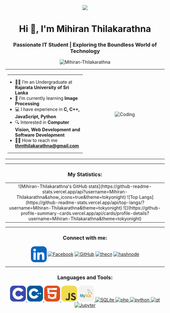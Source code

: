 <p align="center" ><img  src = "https://github.com/7oSkaaa/7oSkaaa/blob/main/Images/about_me.gif?raw=true" width = 100px></p>
<h1 align="center">Hi 👋, I'm Mihiran Thilakarathna</h1>
<h3 align="center">Passionate IT Student | Exploring the Boundless World of Technology</h3>
<p align="center"> <img src="https://komarev.com/ghpvc/?username=Mihiran-Thilakarathna&label=Profile%20views&color=0e75b6&style=flat" alt="Mihiran-Thilakarathna" /> </p>

<table align="center">
<tr border="none">  
<td width="50%" align="left">
  
---

- 🧑‍🎓 I’m an Undergraduate at **Rajarata University of Sri Lanka**  
- 🌱 I’m currently learning **Image Processing**  
- 💻 I have experience in **C, C++, JavaScript, Python**  
- 🔍 Interested in **Computer Vision, Web Development and Software Development**  
- 👨‍💻 How to reach me **thmthilakarathna@gmail.com**  

---

  
</td>
<td width="50%" align="center">
  <img align="center" alt="Coding" width="450" src="https://repository-images.githubusercontent.com/588181932/e36ec678-7984-4cdd-8e4c-a3932772ff8e">
  </td>
</tr>
</table>

---

<h3 align="center">My Statistics:</h3>
<p align="center">
<table align="center">
<tr border="none">
<td width="50%" align="center">
  ![Mihiran-Thilakarathna's GitHub stats](https://github-readme-stats.vercel.app/api?username=Mihiran-Thilakarathna&show_icons=true&theme=tokyonight)
  ![Top Langs](https://github-readme-stats.vercel.app/api/top-langs/?username=Mihiran-Thilakarathna&theme=tokyonight)
  ![](https://github-profile-summary-cards.vercel.app/api/cards/profile-details?username=Mihiran-Thilakarathna&theme=tokyonight)
</td>
</tr>
</table>

---

<h3 align="center">Connect with me:</h3>
<p align="center">
  <a href="https://www.linkedin.com/in/mihiran-thilakarathna-9478302a8" target="blank"><img align="center" src="https://github.com/tandpfun/skill-icons/blob/main/icons/LinkedIn.svg" alt="LinkedIn" height="50" width="50" /></a>
  
  <a href="https://www.facebook.com/share/1F9v3MWQih/" target="_blank">
    <img align="center" src="https://upload.wikimedia.org/wikipedia/commons/5/51/Facebook_f_logo_%282019%29.svg" alt="Facebook" height="50" width="50" /></a>

  <a href="https://github.com/Mihiran-Thilakarathna" target="_blank">
    <img align="center" src="https://upload.wikimedia.org/wikipedia/commons/9/91/Octicons-mark-github.svg" alt="GitHub" height="50" width="50" /></a> 
    
  <a href="https://www.thecn.com/MT1347" target="blank">
    <img align="center" src="https://www.thecn.com/img/com/icon/home-cn-logo-s.png.w128h128.jpg" alt="thecn" height="50" width="50" /></a>  

  <a href="https://codecrazeteam.blogspot.com/" target="blank">
    <img align="center" src="https://user-images.githubusercontent.com/88904952/234982196-562aea17-5532-4550-8c08-1c7cb994a541.png" alt="hashnode" height="50" width="50" /></a>
</p>

---

<h3 align="center">Languages and Tools:</h3>
<p align="center"> 
    <a href="https://www.cprogramming.com/" target="_blank" rel="noreferrer"> 
        <img src="https://github.com/tandpfun/skill-icons/blob/main/icons/C.svg" alt="c" width="50" height="50"/> 
    </a> 
    <a href="https://www.w3schools.com/cpp/" target="_blank" rel="noreferrer"> 
        <img src="https://github.com/tandpfun/skill-icons/blob/main/icons/CPP.svg" alt="cplusplus" width="50" height="50"/> 
    </a> 
    <a href="https://www.w3.org/html/" target="_blank" rel="noreferrer"> 
        <img src="https://github.com/tandpfun/skill-icons/blob/main/icons/HTML.svg" alt="html5" width="50" height="50"/> 
    </a>  
    <a href="https://developer.mozilla.org/en-US/docs/Web/JavaScript" target="_blank" rel="noreferrer"> 
        <img src="https://github.com/tandpfun/skill-icons/blob/main/icons/JavaScript.svg" alt="javascript" width="50" height="50"/> 
    </a> 
    <a href="https://www.mysql.com/" target="_blank" rel="noreferrer"> 
        <img src="https://github.com/tandpfun/skill-icons/blob/main/icons/MySQL-Light.svg" alt="mysql" width="50" height="50"/> 
    </a> 
    <a href="https://www.sqlite.org/" target="_blank" rel="noreferrer">
    <img height="50" src="https://www.vectorlogo.zone/logos/sqlite/sqlite-ar21.svg" alt="SQLite"/>
    </a>
    <a href="https://www.php.net" target="_blank" rel="noreferrer"> 
        <img src="https://github.com/Scar1109/skill-icons/blob/Scar1109/icons/PHP-Light.svg" alt="php" width="50" height="50"/> 
    </a> 
    <a href="https://www.python.org" target="_blank" rel="noreferrer"> 
        <img src="https://github.com/Scar1109/skill-icons/blob/main/icons/Python-Light.svg" alt="python" width="50" height="50"/> 
    </a> 

   <a href="https://www.qt.io/" target="_blank" rel="noreferrer"> 
     <img src="https://upload.wikimedia.org/wikipedia/commons/0/0b/Qt_logo_2016.svg" alt="qt" width="40" height="40"/> 
   </a>

  <a href="https://jupyter.org/" target="_blank" rel="noreferrer">
    <img height="50" src="https://www.vectorlogo.zone/logos/jupyter/jupyter-ar21.svg" alt="Jupyter"/>
  </a>

</p>

